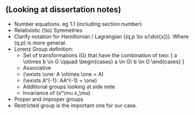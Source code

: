 <!--
@import "/dissertation/assets/custom.md"
 -->
## (Looking at dissertation notes)

 - Number equations. eg 1.1 (including section number)
 - Relativistic  \(\to\) Symmetries
 - Clarify notation for Hamiltonian / Lagrangian (\(q,p \to x/\dot{x}\)). Where \(q,p\) is more general.
 - Lorenz Group definition:
    - Set of transformations \(G\) that have the combination of two:
    \[
      a \otimes b \in G \qquad \begin{cases}
        a \in G\\ b \in G
      \end{cases}
    \]
    - Associative
    - \(\exists \one: A \otimes \one = A\)
    - \(\exists A^{-1}: AA^{-1} = \one\)
    - Additional groups looking at side note
    - Invariance of \(x^\mu x_\mu\)
 - Proper and improper groups
 - Restricted group is the important one for our case.
